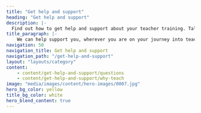 ```yaml
---
title: "Get help and support"
heading: "Get help and support"
description: |-
  Find out how to get help and support about your teacher training. Talk to someone online, get a dedicated teaching adviser, or go to an event to find out more about getting into teaching.
title_paragraph: |-
    We can help support you, wherever you are on your journey into teaching. Talk to an experienced former teacher, call us for a chat, or get tailored guidance straight to your inbox.
navigation: 50
navigation_title: Get help and support
navigation_path: "/get-help-and-support"
layout: "layouts/category"
content:
    - content/get-help-and-support/questions
    - content/get-help-and-support/why-teach
image: "media/images/content/hero-images/0007.jpg"
hero_bg_color: yellow
title_bg_color: white
hero_blend_content: true
---
```



